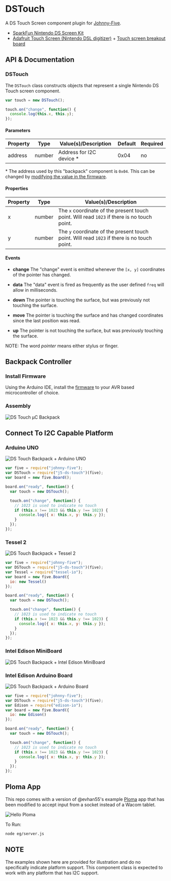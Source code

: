 # DSTouch

A DS Touch Screen component plugin for [Johnny-Five](https://github.com/rwaldron/johnny-five).

- [SparkFun Nintendo DS Screen Kit](https://www.sparkfun.com/products/13631)
- [Adafruit Touch Screen (Nintendo DSL digitizer)](https://www.adafruit.com/products/333) + [Touch screen breakout board](https://www.adafruit.com/product/334)

## API & Documentation

### DSTouch 

The `DSTouch` class constructs objects that represent a single Nintendo DS Touch screen component.

```js
var touch = new DSTouch();

touch.on("change", function() {
  console.log(this.x, this.y);
});
```

#### Parameters

| Property   | Type      | Value(s)/Description      | Default | Required |
|------------|-----------|---------------------------|---------|-----------|
| address    | number    | Address for I2C device \*  | 0x04    | no |

\* The address used by this "backpack" component is `0x04`. This can be changed by [modifying the value in the firmware](https://github.com/rwaldron/j5-ds-touch/blob/master/firmware/ds_touch_slave.ino#L3). 

#### Properties

| Property   | Type      | Value(s)/Description      |
|------------|-----------|---------------------------|
| x    | number    | The `x` coordinate of the present touch point. Will read `1023` if there is no touch point.  |
| y    | number    | The `y` coordinate of the present touch point. Will read `1023` if there is no touch point.  |


#### Events

- **change** The "change" event is emitted whenever the `[x, y]` coordinates of the pointer has changed.

- **data** The "data" event is fired as frequently as the user defined `freq` will allow in milliseconds.

- **down** The pointer is touching the surface, but was previously not touching the surface.

- **move** The pointer is touching the surface and has changed coordinates since the last position was read. 

- **up** The pointer is not touching the surface, but was previously touching the surface.


NOTE: The word _pointer_ means either stylus or finger.



## Backpack Controller

### Install Firmware

Using the Arduino IDE, install the [firmware](https://github.com/rwaldron/j5-ds-touch/blob/master/firmware/ds_touch_slave.ino) to your AVR based microcontroller of choice. 

### Assembly

![DS Touch μC Backpack](https://github.com/rwaldron/j5-ds-touch/blob/master/assets/ds-touch-backpack.png)


## Connect To I2C Capable Platform

### Arduino UNO

![DS Touch Backpack + Arduino UNO](https://raw.githubusercontent.com/rwaldron/j5-ds-touch/master/assets/ds-touch-backpack-with-uno.png)

```js
var five = require("johnny-five");
var DSTouch = require("j5-ds-touch")(five);
var board = new five.Board();

board.on("ready", function() {
  var touch = new DSTouch();

  touch.on("change", function() {
    // 1023 is used to indicate no touch 
    if (this.x !== 1023 && this.y !== 1023) {
      console.log({ x: this.x, y: this.y });
    }
  });
});
```

### Tessel 2

![DS Touch Backpack + Tessel 2](https://raw.githubusercontent.com/rwaldron/j5-ds-touch/master/assets/ds-touch-backpack-with-tessel-2.png)

```js
var five = require("johnny-five");
var DSTouch = require("j5-ds-touch")(five);
var Tessel = require("tessel-io");
var board = new five.Board({
  io: new Tessel()
});

board.on("ready", function() {
  var touch = new DSTouch();

  touch.on("change", function() {
    // 1023 is used to indicate no touch 
    if (this.x !== 1023 && this.y !== 1023) {
      console.log({ x: this.x, y: this.y });
    }
  });
});
```

### Intel Edison MiniBoard

![DS Touch Backpack + Intel Edison MiniBoard](https://raw.githubusercontent.com/rwaldron/j5-ds-touch/master/assets/ds-touch-backpack-with-edison-mini.png)

### Intel Edison Arduino Board

![DS Touch Backpack + Arduino Board](https://raw.githubusercontent.com/rwaldron/j5-ds-touch/master/assets/ds-touch-backpack-with-edison-arduino.png)


```js
var five = require("johnny-five");
var DSTouch = require("j5-ds-touch")(five);
var Edison = require("edison-io");
var board = new five.Board({
  io: new Edison()
});

board.on("ready", function() {
  var touch = new DSTouch();

  touch.on("change", function() {
    // 1023 is used to indicate no touch 
    if (this.x !== 1023 && this.y !== 1023) {
      console.log({ x: this.x, y: this.y });
    }
  });
});
```

## Ploma App

This repo comes with a version of @evhan55's example [Ploma](https://github.com/evhan55/ploma) app that has been modified to accept input from a socket instead of a Wacom tablet. 

![Hello Ploma](https://github.com/rwaldron/j5-ds-touch/blob/master/assets/hello-ploma.png)


To Run: 


```sh
node eg/server.js
```



## NOTE

The examples shown here are provided for illustration and do no specifically indicate platform support. This component class is expected to work with any platform that has I2C support. 
